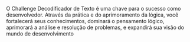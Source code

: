 O Challenge Decodificador de Texto é uma chave para o sucesso como desenvolvedor. Através da prática e do aprimoramento da lógica, você fortalecerá seus conhecimentos, dominará o pensamento lógico, aprimorará a análise e resolução de problemas, e expandirá sua visão do mundo de desenvolvimento
